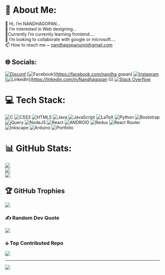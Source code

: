 # 💫 About Me:
👋 Hi, I’m NANDHAGOPAN...<br>👀 I’m interested in Web designing...<br>🌱Currently  I’m currently learning frontend....<br>💞️ I’m looking to collaborate with google or microsoft....<br>📫 How to reach me  ~ nandhagopanunni@gmail.com


## 🌐 Socials:
[![Discord](https://img.shields.io/badge/Discord-%237289DA.svg?logo=discord&logoColor=white)](https://discord.gg/Nandhagopan#1830) [![Facebook](https://img.shields.io/badge/Facebook-%231877F2.svg?logo=Facebook&logoColor=white)](https://facebook.com/nandha gopan) [![Instagram](https://img.shields.io/badge/Instagram-%23E4405F.svg?logo=Instagram&logoColor=white)](https://instagram.com/numis_locky) [![LinkedIn](https://img.shields.io/badge/LinkedIn-%230077B5.svg?logo=linkedin&logoColor=white)](https://linkedin.com/in/Nandhagopan G) [![Stack Overflow](https://img.shields.io/badge/-Stackoverflow-FE7A16?logo=stack-overflow&logoColor=white)](https://stackoverflow.com/users/Nandhagopan) 

# 💻 Tech Stack:
![C](https://img.shields.io/badge/c-%2300599C.svg?style=for-the-badge&logo=c&logoColor=white) ![CSS3](https://img.shields.io/badge/css3-%231572B6.svg?style=for-the-badge&logo=css3&logoColor=white) ![HTML5](https://img.shields.io/badge/html5-%23E34F26.svg?style=for-the-badge&logo=html5&logoColor=white) ![Java](https://img.shields.io/badge/java-%23ED8B00.svg?style=for-the-badge&logo=java&logoColor=white) ![JavaScript](https://img.shields.io/badge/javascript-%23323330.svg?style=for-the-badge&logo=javascript&logoColor=%23F7DF1E) ![LaTeX](https://img.shields.io/badge/latex-%23008080.svg?style=for-the-badge&logo=latex&logoColor=white) ![Python](https://img.shields.io/badge/python-3670A0?style=for-the-badge&logo=python&logoColor=ffdd54) ![Bootstrap](https://img.shields.io/badge/bootstrap-%23563D7C.svg?style=for-the-badge&logo=bootstrap&logoColor=white) ![jQuery](https://img.shields.io/badge/jquery-%230769AD.svg?style=for-the-badge&logo=jquery&logoColor=white) ![NodeJS](https://img.shields.io/badge/node.js-6DA55F?style=for-the-badge&logo=node.js&logoColor=white) ![React](https://img.shields.io/badge/react-%2320232a.svg?style=for-the-badge&logo=react&logoColor=%2361DAFB) ![ANDROID](https://img.shields.io/badge/android-%2320232a.svg?style=for-the-badge&logo=android&logoColor=%a4c639) ![Redux](https://img.shields.io/badge/redux-%23593d88.svg?style=for-the-badge&logo=redux&logoColor=white) ![React Router](https://img.shields.io/badge/React_Router-CA4245?style=for-the-badge&logo=react-router&logoColor=white) ![Inkscape](https://img.shields.io/badge/Inkscape-e0e0e0?style=for-the-badge&logo=inkscape&logoColor=080A13) ![Arduino](https://img.shields.io/badge/-Arduino-00979D?style=for-the-badge&logo=Arduino&logoColor=white) ![Portfolio](https://img.shields.io/badge/Portfolio-%23000000.svg?style=for-the-badge&logo=firefox&logoColor=#FF7139)
# 📊 GitHub Stats:
![](https://github-readme-stats.vercel.app/api?username=Nandhagopan10&theme=radical&hide_border=true&include_all_commits=true&count_private=false)<br/>
![](https://github-readme-streak-stats.herokuapp.com/?user=Nandhagopan10&theme=radical&hide_border=true)<br/>
![](https://github-readme-stats.vercel.app/api/top-langs/?username=Nandhagopan10&theme=radical&hide_border=true&include_all_commits=true&count_private=false&layout=compact)

## 🏆 GitHub Trophies
![](https://github-profile-trophy.vercel.app/?username=Nandhagopan10&theme=radical&no-frame=true&no-bg=false&margin-w=4)

### ✍️ Random Dev Quote
![](https://quotes-github-readme.vercel.app/api?type=horizontal&theme=radical)

### 🔝 Top Contributed Repo
![](https://github-contributor-stats.vercel.app/api?username=Nandhagopan10&limit=5&theme=radical&combine_all_yearly_contributions=true)

---
[![](https://visitcount.itsvg.in/api?id=Nandhagopan10&icon=5&color=4)](https://visitcount.itsvg.in)

<!-- Proudly created with GPRM ( https://gprm.itsvg.in ) -->
